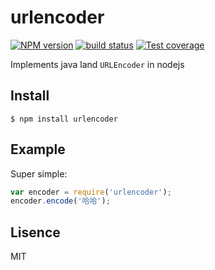# urlencoder

[![NPM version][npm-image]][npm-url]
[![build status][travis-image]][travis-url]
[![Test coverage][coveralls-image]][coveralls-url]

Implements java land `URLEncoder` in nodejs

## Install
`$ npm install urlencoder`

## Example

Super simple:

```javascript
var encoder = require('urlencoder');
encoder.encode('哈哈');
```

## Lisence
MIT

[npm-image]: https://img.shields.io/npm/v/urlencoder.svg?style=flat-square
[npm-url]: https://npmjs.org/package/urlencoder
[travis-image]: https://img.shields.io/travis/js-java/urlencoder/master.svg?style=flat-square
[travis-url]: https://travis-ci.org/js-java/urlencoder
[coveralls-image]: https://img.shields.io/coveralls/js-java/urlencoder/master.svg?style=flat-square
[coveralls-url]: https://coveralls.io/r/js-java/urlencoder?branch=master
